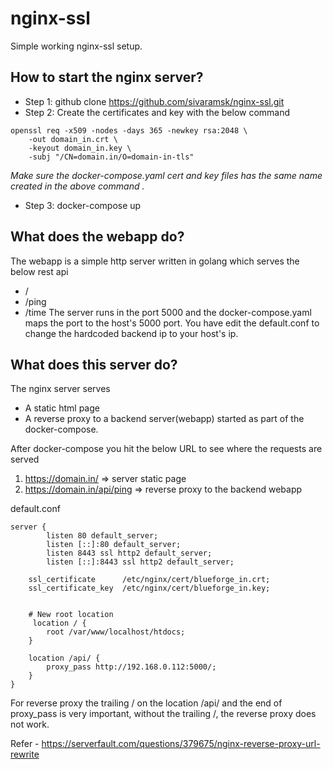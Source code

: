 # nginx-ssl
Simple working nginx-ssl setup. 

## How to start the nginx server?

* Step 1: github clone https://github.com/sivaramsk/nginx-ssl.git
* Step 2: Create the certificates and key with the below command 

```
openssl req -x509 -nodes -days 365 -newkey rsa:2048 \
    -out domain_in.crt \
    -keyout domain_in.key \
    -subj "/CN=domain.in/O=domain-in-tls"
 ```

*Make sure the docker-compose.yaml cert and key files has the same name created in the above command .*

* Step 3: docker-compose up
    
## What does the webapp do?

The webapp is a simple http server written in golang which serves the below rest api
* /
* /ping
* /time
The server runs in the port 5000 and the docker-compose.yaml maps the port to the host's 5000 port. You have edit the default.conf to change the hardcoded backend ip to your host's ip.


## What does this server do? 

The nginx server serves
* A static html page
* A reverse proxy to a backend server(webapp) started as part of the docker-compose. 
    
After docker-compose you hit the below URL to see where the requests are served 

1. https://domain.in/ => server static page
1. https://domain.in/api/ping => reverse proxy to the backend webapp

default.conf 
```
server {
        listen 80 default_server;
        listen [::]:80 default_server;
        listen 8443 ssl http2 default_server;
        listen [::]:8443 ssl http2 default_server;

    ssl_certificate      /etc/nginx/cert/blueforge_in.crt;
    ssl_certificate_key  /etc/nginx/cert/blueforge_in.key;


    # New root location
     location / {
        root /var/www/localhost/htdocs;
    }

    location /api/ {
        proxy_pass http://192.168.0.112:5000/;
    }
} 
```

For reverse proxy the trailing / on the location /api/ and the end of proxy_pass is very important, without the trailing /, the reverse proxy does not work.

Refer - https://serverfault.com/questions/379675/nginx-reverse-proxy-url-rewrite
